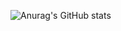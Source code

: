 ![Anurag's GitHub stats](https://github-readme-stats.vercel.app/api?username=happyeveryone96&show_icons=true&theme=cobalt)
